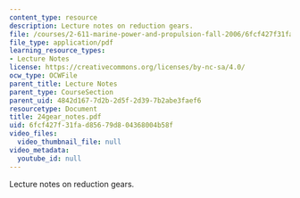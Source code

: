 ```yaml
---
content_type: resource
description: Lecture notes on reduction gears.
file: /courses/2-611-marine-power-and-propulsion-fall-2006/6fcf427f31fad85679d804368004b58f_24gear_notes.pdf
file_type: application/pdf
learning_resource_types:
- Lecture Notes
license: https://creativecommons.org/licenses/by-nc-sa/4.0/
ocw_type: OCWFile
parent_title: Lecture Notes
parent_type: CourseSection
parent_uid: 4842d167-7d2b-2d5f-2d39-7b2abe3faef6
resourcetype: Document
title: 24gear_notes.pdf
uid: 6fcf427f-31fa-d856-79d8-04368004b58f
video_files:
  video_thumbnail_file: null
video_metadata:
  youtube_id: null
---
```

Lecture notes on reduction gears.